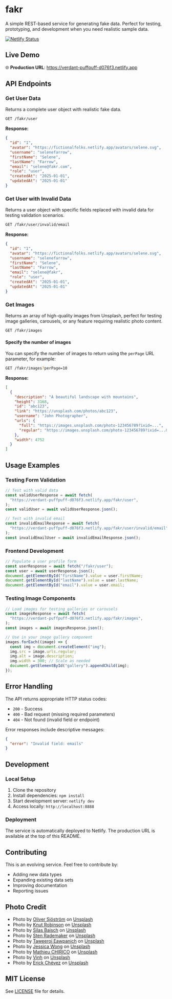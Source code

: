 # fakr

A simple REST-based service for generating fake data. Perfect for testing, prototyping, and development when you need realistic sample data.

[![Netlify Status](https://api.netlify.com/api/v1/badges/f1aee580-a8a3-4bd4-b625-a6b099784de1/deploy-status)](https://app.netlify.com/projects/verdant-puffpuff-d076f3/deploys)

## Live Demo

🌐 **Production URL**: https://verdant-puffpuff-d076f3.netlify.app

## API Endpoints

### Get User Data

Returns a complete user object with realistic fake data.

```bash
GET /fakr/user
```

**Response:**

```json
{
  "id": "1",
  "avatar": "https://fictionalfolks.netlify.app/avatars/selene.svg",
  "username": "selenefarrow",
  "firstName": "Selene",
  "lastName": "Farrow",
  "email": "selene@fakr.com",
  "role": "user",
  "createdAt": "2025-01-01",
  "updatedAt": "2025-01-01"
}
```

### Get User with Invalid Data

Returns a user object with specific fields replaced with invalid data for testing validation scenarios.

```bash
GET /fakr/user/invalid/email
```

**Response:**

```json
{
  "id": "1",
  "avatar": "https://fictionalfolks.netlify.app/avatars/selene.svg",
  "username": "selenefarrow",
  "firstName": "Selene",
  "lastName": "Farrow",
  "email": "selene@fakr",
  "role": "user",
  "createdAt": "2025-01-01",
  "updatedAt": "2025-01-01"
}
```

### Get Images

Returns an array of high-quality images from Unsplash, perfect for testing image galleries, carousels, or any feature requiring realistic photo content.

```bash
GET /fakr/images
```

#### Specify the number of images

You can specify the number of images to return using the `perPage` URL parameter, for example:

```bash
GET /fakr/images?perPage=10
```

**Response:**

```json
[
  {
    "description": "A beautiful landscape with mountains",
    "height": 3168,
    "id": "abc123",
    "link": "https://unsplash.com/photos/abc123",
    "username": "John Photographer",
    "urls": {
      "full": "https://images.unsplash.com/photo-123456789?ixid=...",
      "regular": "https://images.unsplash.com/photo-123456789?ixid=...&w=1080"
    },
    "width": 4752
  }
]
```

## Usage Examples

### Testing Form Validation

```javascript
// Test with valid data
const validUserResponse = await fetch(
  "https://verdant-puffpuff-d076f3.netlify.app/fakr/user",
);
const validUser = await validUserResponse.json();

// Test with invalid email
const invalidEmailResponse = await fetch(
  "https://verdant-puffpuff-d076f3.netlify.app/fakr/user/invalid/email",
);
const invalidEmailUser = await invalidEmailResponse.json();
```

### Frontend Development

```javascript
// Populate a user profile form
const userResponse = await fetch("/fakr/user");
const user = await userResponse.json();
document.getElementById("firstName").value = user.firstName;
document.getElementById("lastName").value = user.lastName;
document.getElementById("email").value = user.email;
```

### Testing Image Components

```javascript
// Load images for testing galleries or carousels
const imagesResponse = await fetch(
  "https://verdant-puffpuff-d076f3.netlify.app/fakr/images",
);
const images = await imagesResponse.json();

// Use in your image gallery component
images.forEach((image) => {
  const img = document.createElement("img");
  img.src = image.urls.regular;
  img.alt = image.description;
  img.width = 300; // Scale as needed
  document.getElementById("gallery").appendChild(img);
});
```

## Error Handling

The API returns appropriate HTTP status codes:

- `200` - Success
- `400` - Bad request (missing required parameters)
- `404` - Not found (invalid field or endpoint)

Error responses include descriptive messages:

```json
{
  "error": "Invalid field: emails"
}
```

## Development

### Local Setup

1. Clone the repository
2. Install dependencies: `npm install`
3. Start development server: `netlify dev`
4. Access locally: `http://localhost:8888`

### Deployment

The service is automatically deployed to Netlify. The production URL is available at the top of this README.

## Contributing

This is an evolving service. Feel free to contribute by:

- Adding new data types
- Expanding existing data sets
- Improving documentation
- Reporting issues

## Photo Credit

- Photo by [Oliver Sjöström](https://unsplash.com/@ollivves) on [Unsplash](https://unsplash.com/photos/man-surfboarding-during-daytime-y-GMWtWW_H8)
- Photo by [Knut Robinson](https://unsplash.com/@knut____robinson) on [Unsplash](https://unsplash.com/photos/man-in-black-shorts-surfing-on-sea-during-daytime-DTHtjyRuozs)
- Photo by [Silas Baisch](https://unsplash.com/@silasbaisch) on [Unsplash](https://unsplash.com/photos/high-angle-photography-of-man-surfing-giant-wave-L78RstAZuTY)
- Photo by [Sten Rademaker](https://unsplash.com/@stenrademaker) on [Unsplash](https://unsplash.com/photos/red-and-blue-kayaks-on-white-wooden-fence-1kXi2x9t9Fg)
- Photo by [Taweeroj Eawpanich](https://unsplash.com/@surferholiday) on [Unsplash](https://unsplash.com/photos/woman-holding-white-surfboard-walking-on-shore-uJ1fwrVerpA)
- Photo by [Jessica Wong](https://unsplash.com/@jess_adventures808) on [Unsplash](https://unsplash.com/photos/person-in-red-dress-walking-on-beach-during-sunset-a-uAZGSlS2g)
- Photo by [Mathieu CHIRICO](https://unsplash.com/@matthewchrc) on [Unsplash](https://unsplash.com/photos/black-and-white-photo-of-man-surfing-JSEn2f96rzY)
- Photo by [Vinh](https://unsplash.com/@nicolasvinh) on [Unsplash](https://unsplash.com/photos/a-woman-in-a-wet-suit-carrying-a-surfboard-VGiim2fPfmY)
- Photo by [Erick Chévez](https://unsplash.com/@vuodesign) on [Unsplash](https://unsplash.com/photos/a-man-sitting-on-a-bench-holding-a-surfboard-wMHZsFZg7oI)

## MIT License

See [LICENSE](LICENSE) file for details.
